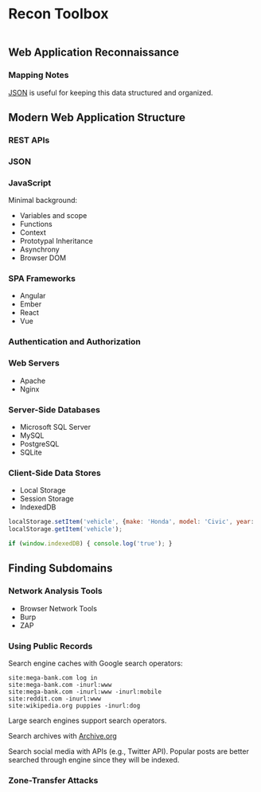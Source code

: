 # Recon Toolbox

```toc
```

## Web Application Reconnaissance

### Mapping Notes

[JSON](mapping-notes.json) is useful for keeping this data structured and organized.

## Modern Web Application Structure

### REST APIs

### JSON

### JavaScript

Minimal background:

* Variables and scope
* Functions
* Context
* Prototypal Inheritance
* Asynchrony
* Browser DOM

### SPA Frameworks

* Angular
* Ember
* React
* Vue

### Authentication and Authorization

### Web Servers

* Apache
* Nginx

### Server-Side Databases

* Microsoft SQL Server
* MySQL
* PostgreSQL
* SQLite

### Client-Side Data Stores

* Local Storage
* Session Storage
* IndexedDB

```js
localStorage.setItem('vehicle', {make: 'Honda', model: 'Civic', year: '2003'});
localStorage.getItem('vehicle');

if (window.indexedDB) { console.log('true'); }
```

## Finding Subdomains

### Network Analysis Tools

* Browser Network Tools
* Burp
* ZAP

### Using Public Records

Search engine caches with Google search operators:

```
site:mega-bank.com log in
site:mega-bank.com -inurl:www
site:mega-bank.com -inurl:www -inurl:mobile
site:reddit.com -inurl:www
site:wikipedia.org puppies -inurl:dog
```

Large search engines support search operators.

Search archives with [Archive.org](www.archive.org)

Search social media with APIs (e.g., Twitter API). Popular posts are better searched through engine since they will be indexed.

### Zone-Transfer Attacks